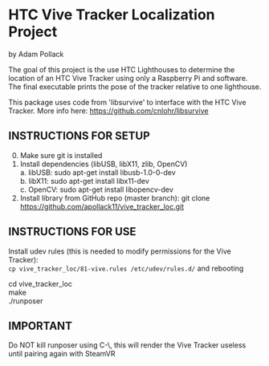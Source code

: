 # HTC Vive Tracker Localization Project
by Adam Pollack

The goal of this project is the use HTC Lighthouses to determine the location of an HTC Vive Tracker using only a Raspberry Pi and software. The final executable prints the pose of the tracker relative to one lighthouse.

This package uses code from 'libsurvive' to interface with the HTC Vive Tracker. More info here: https://github.com/cnlohr/libsurvive


## INSTRUCTIONS FOR SETUP  

0. Make sure git is installed
1. Install dependencies (libUSB, libX11, zlib, OpenCV)  
	a. libUSB: sudo apt-get install libusb-1.0-0-dev  
	b. libX11: sudo apt-get install libx11-dev  
	c. OpenCV: sudo apt-get install libopencv-dev  
2. Install library from GitHub repo (master branch): git clone https://github.com/apollack11/vive_tracker_loc.git


## INSTRUCTIONS FOR USE  

Install udev rules (this is needed to modify permissions for the Vive Tracker):  
`cp vive_tracker_loc/81-vive.rules /etc/udev/rules.d/` and rebooting  

cd vive_tracker_loc  
make  
./runposer  

## IMPORTANT  

Do NOT kill runposer using C-\\, this will render the Vive Tracker useless until pairing again with SteamVR
